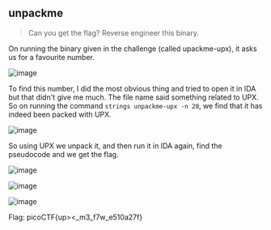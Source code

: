 ## unpackme

> Can you get the flag? Reverse engineer this binary.

On running the binary given in the challenge (called upackme-upx), it asks us for a favourite number. 

![image](https://github.com/user-attachments/assets/248420fb-3cf7-488f-b853-319e3a9c1e06)

To find this number, I did the most obvious thing and tried to open it in IDA but that didn't give me much. The file name said something related to UPX. So on running the command `strings unpackme-upx -n 20`, we find that it has indeed been packed with UPX.

![image](https://github.com/user-attachments/assets/b58d181b-9d38-48c8-af6c-becda2893565)
  
So using UPX we unpack it, and then run it in IDA again, find the pseudocode and we get the flag.

![image](https://github.com/user-attachments/assets/e003bec3-093c-4988-a2b4-3cae1fe2e8b7)

![image](https://github.com/user-attachments/assets/fa25385e-8fca-45d3-86c5-8496affa69ac)

![image](https://github.com/user-attachments/assets/26053ac7-ad29-4d51-ad11-dfdbe61e2cbf)

Flag: picoCTF{up><_m3_f7w_e510a27f}
